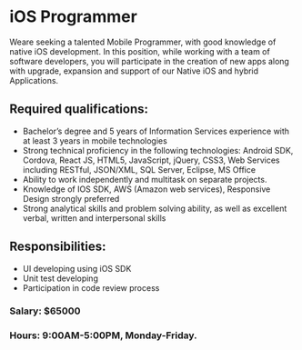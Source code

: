 # iOS Programmer

Weare seeking a talented Mobile Programmer, with good knowledge of native iOS development. In this position, while working with a team of software developers, you will participate in the creation of new apps along with upgrade, expansion and support of our Native iOS and hybrid Applications.

## Required qualifications:

- Bachelor’s degree and 5 years of Information Services experience with at least 3 years in mobile technologies
- Strong technical proficiency in the following technologies: Android SDK, Cordova, React JS, HTML5, JavaScript, jQuery, CSS3, Web Services including RESTful, JSON/XML, SQL Server, Eclipse, MS Office
- Ability to work independently and multitask on separate projects.
- Knowledge of IOS SDK, AWS (Amazon web services), Responsive Design strongly preferred
- Strong analytical skills and problem solving ability, as well as excellent verbal, written and interpersonal skills

## Responsibilities:

- UI developing using iOS SDK
- Unit test developing
- Participation in code review process


### Salary: $65000

### Hours: 9:00AM-5:00PM, Monday-Friday.

